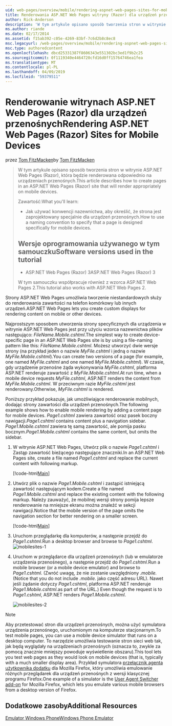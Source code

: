```yaml
---
uid: web-pages/overview/mobile/rendering-aspnet-web-pages-sites-for-mobile-devices
title: Renderowania ASP.NET Web Pages witryny (Razor) dla urządzeń przenośnych | Dokumentacja firmy Microsoft
author: Rick-Anderson
description: 'W tym artykule opisano sposób tworzenia stron w witrynie ASP.NET Web Pages (Razor), która będzie renderowana odpowiednio na urządzeniach przenośnych. Zawartość: Jak można...'
ms.author: riande
ms.date: 02/17/2014
ms.assetid: f15ab392-c05e-4269-83bf-7c6d2b8c8ec8
msc.legacyurl: /web-pages/overview/mobile/rendering-aspnet-web-pages-sites-for-mobile-devices
msc.type: authoredcontent
ms.openlocfilehash: dbcd25331387f8606343e551302bc3ed1f9b2c25
ms.sourcegitcommit: 0f1119340e4464720cfd16d0ff15764746ea1fea
ms.translationtype: MT
ms.contentlocale: pl-PL
ms.lasthandoff: 04/09/2019
ms.locfileid: "59379511"
---
```

# <a name="rendering-aspnet-web-pages-razor-sites-for-mobile-devices"></a><span data-ttu-id="500d8-104">Renderowanie witrynach ASP.NET Web Pages (Razor) dla urządzeń przenośnych</span><span class="sxs-lookup"><span data-stu-id="500d8-104">Rendering ASP.NET Web Pages (Razor) Sites for Mobile Devices</span></span>

<span data-ttu-id="500d8-105">przez [Tom FitzMacken](https://github.com/tfitzmac)</span><span class="sxs-lookup"><span data-stu-id="500d8-105">by [Tom FitzMacken](https://github.com/tfitzmac)</span></span>

> <span data-ttu-id="500d8-106">W tym artykule opisano sposób tworzenia stron w witrynie ASP.NET Web Pages (Razor), która będzie renderowana odpowiednio na urządzeniach przenośnych.</span><span class="sxs-lookup"><span data-stu-id="500d8-106">This article describes how to create pages in an ASP.NET Web Pages (Razor) site that will render appropriately on mobile devices.</span></span>
> 
> <span data-ttu-id="500d8-107">Zawartość:</span><span class="sxs-lookup"><span data-stu-id="500d8-107">What you'll learn:</span></span>
> 
> - <span data-ttu-id="500d8-108">Jak używać konwencji nazewnictwa, aby określić, że strona jest zaprojektowany specjalnie dla urządzeń przenośnych.</span><span class="sxs-lookup"><span data-stu-id="500d8-108">How to use a naming convention to specify that a page is designed specifically for mobile devices.</span></span>
>   
> 
> ## <a name="software-versions-used-in-the-tutorial"></a><span data-ttu-id="500d8-109">Wersje oprogramowania używanego w tym samouczku</span><span class="sxs-lookup"><span data-stu-id="500d8-109">Software versions used in the tutorial</span></span>
> 
> 
> - <span data-ttu-id="500d8-110">ASP.NET Web Pages (Razor) 3</span><span class="sxs-lookup"><span data-stu-id="500d8-110">ASP.NET Web Pages (Razor) 3</span></span>
>   
> 
> <span data-ttu-id="500d8-111">W tym samouczku współpracuje również z wzorca ASP.NET Web Pages 2.</span><span class="sxs-lookup"><span data-stu-id="500d8-111">This tutorial also works with ASP.NET Web Pages 2.</span></span>


<span data-ttu-id="500d8-112">Strony ASP.NET Web Pages umożliwia tworzenie niestandardowych służy do renderowania zawartości na telefon komórkowy lub innych urządzeń.</span><span class="sxs-lookup"><span data-stu-id="500d8-112">ASP.NET Web Pages lets you create custom displays for rendering content on mobile or other devices.</span></span>

<span data-ttu-id="500d8-113">Najprostszym sposobem utworzenia strony specyficznych dla urządzenia w witrynie ASP.NET Web Pages jest przy użyciu wzorca nazewnictwa plików następująco: *FileName.Mobile.cshtml*.</span><span class="sxs-lookup"><span data-stu-id="500d8-113">The simplest way to create device-specific page in an ASP.NET Web Pages site is by using a file-naming pattern like this: *FileName.Mobile.cshtml*.</span></span> <span data-ttu-id="500d8-114">Możesz utworzyć dwie wersje strony (na przykład jeden o nazwie *MyFile.cshtml* i jedną o nazwie *MyFile.Mobile.cshtml*).</span><span class="sxs-lookup"><span data-stu-id="500d8-114">You can create two versions of a page (for example, one named *MyFile.cshtml* and one named *MyFile.Mobile.cshtml*).</span></span> <span data-ttu-id="500d8-115">W czasie, gdy urządzenie przenośne żąda wykonywania *MyFile.cshtml*, platforma ASP.NET renderuje zawartość z *MyFile.Mobile.cshtml*.</span><span class="sxs-lookup"><span data-stu-id="500d8-115">At run time, when a mobile device requests *MyFile.cshtml*, ASP.NET renders the content from *MyFile.Mobile.cshtml*.</span></span> <span data-ttu-id="500d8-116">W przeciwnym razie *MyFile.cshtml* jest renderowany.</span><span class="sxs-lookup"><span data-stu-id="500d8-116">Otherwise, *MyFile.cshtml* is rendered.</span></span>

<span data-ttu-id="500d8-117">Poniższy przykład pokazuje, jak umożliwiające renderowanie mobilnych, dodając strony zawartości dla urządzeń przenośnych.</span><span class="sxs-lookup"><span data-stu-id="500d8-117">The following example shows how to enable mobile rendering by adding a content page for mobile devices.</span></span> <span data-ttu-id="500d8-118">*Page1.cshtml* zawiera zawartość oraz pasek boczny nawigacji.</span><span class="sxs-lookup"><span data-stu-id="500d8-118">*Page1.cshtml* contains content plus a navigation sidebar.</span></span> <span data-ttu-id="500d8-119">*Page1.Mobile.cshtml* zawiera tę samą zawartość, ale pomija pasku bocznym.</span><span class="sxs-lookup"><span data-stu-id="500d8-119">*Page1.Mobile.cshtml* contains the same content, but omits the sidebar.</span></span>

1. <span data-ttu-id="500d8-120">W witrynie ASP.NET Web Pages, Utwórz plik o nazwie *Page1.cshtml* i Zastąp zawartość bieżącego następujące znaczniki.</span><span class="sxs-lookup"><span data-stu-id="500d8-120">In an ASP.NET Web Pages site, create a file named *Page1.cshtml* and replace the current content with following markup.</span></span>

    [!code-html[Main](rendering-aspnet-web-pages-sites-for-mobile-devices/samples/sample1.html)]
2. <span data-ttu-id="500d8-121">Utwórz plik o nazwie *Page1.Mobile.cshtml* i zastąpić istniejącą zawartość następującym kodem.</span><span class="sxs-lookup"><span data-stu-id="500d8-121">Create a file named *Page1.Mobile.cshtml* and replace the existing content with the following markup.</span></span> <span data-ttu-id="500d8-122">Należy zauważyć, że mobilnej wersji strony pomija lepsze renderowanie na mniejsze ekranu można znaleźć w sekcji nawigacji.</span><span class="sxs-lookup"><span data-stu-id="500d8-122">Notice that the mobile version of the page omits the navigation section for better rendering on a smaller screen.</span></span>

    [!code-html[Main](rendering-aspnet-web-pages-sites-for-mobile-devices/samples/sample2.html)]
3. <span data-ttu-id="500d8-123">Uruchom przeglądarkę dla komputerów, a następnie przejdź do *Page1.cshtml*.</span><span class="sxs-lookup"><span data-stu-id="500d8-123">Run a desktop browser and browse to *Page1.cshtml*.</span></span> ![mobilesites-1](rendering-aspnet-web-pages-sites-for-mobile-devices/_static/image1.png)
4. <span data-ttu-id="500d8-125">Uruchom w przeglądarce dla urządzeń przenośnych (lub w emulatorze urządzenia przenośnego), a następnie przejdź do *Page1.cshtml*.</span><span class="sxs-lookup"><span data-stu-id="500d8-125">Run a mobile browser (or a mobile device emulator) and browse to *Page1.cshtml*.</span></span> <span data-ttu-id="500d8-126">(Zwróć uwagę, że nie zostanie uwzględniony *.mobile.*</span><span class="sxs-lookup"><span data-stu-id="500d8-126">(Notice that you do not include *.mobile.*</span></span> <span data-ttu-id="500d8-127">jako część adresu URL). Nawet jeśli żądanie dotyczy *Page1.cshtml*, platforma ASP.NET renderuje *Page1.Mobile.cshtml*.</span><span class="sxs-lookup"><span data-stu-id="500d8-127">as part of the URL.) Even though the request is to *Page1.cshtml*, ASP.NET renders *Page1.Mobile.cshtml*.</span></span>

    ![mobilesites-2](rendering-aspnet-web-pages-sites-for-mobile-devices/_static/image2.png)

> [!NOTE]
> <span data-ttu-id="500d8-129">Aby przetestować stron dla urządzeń przenośnych, można użyć symulatora urządzenia przenośnego, uruchomionym na komputerze stacjonarnym.</span><span class="sxs-lookup"><span data-stu-id="500d8-129">To test mobile pages, you can use a mobile device simulator that runs on a desktop computer.</span></span> <span data-ttu-id="500d8-130">To narzędzie umożliwia testowanie stron sieci web tak, jak będą wyglądały na urządzeniach przenośnych (oznacza to, zwykle za pomocą znacznie mniejszy powoduje wyświetlenie obszaru).</span><span class="sxs-lookup"><span data-stu-id="500d8-130">This tool lets you test web pages as they would look on mobile devices (that is, typically with a much smaller display area).</span></span> <span data-ttu-id="500d8-131">Przykład symulatora [przełącznik agenta użytkownika dodatku](http://addons.mozilla.org/firefox/addon/user-agent-switcher/) dla Mozilla Firefox, który umożliwia emulowanie różnych przeglądarek dla urządzeń przenośnych z wersji klasycznej programu Firefox.</span><span class="sxs-lookup"><span data-stu-id="500d8-131">One example of a simulator is the [User Agent Switcher add-on](http://addons.mozilla.org/firefox/addon/user-agent-switcher/) for Mozilla Firefox, which lets you emulate various mobile browsers from a desktop version of Firefox.</span></span>


<a id="Additional_Resources"></a>
## <a name="additional-resources"></a><span data-ttu-id="500d8-132">Dodatkowe zasoby</span><span class="sxs-lookup"><span data-stu-id="500d8-132">Additional Resources</span></span>


[<span data-ttu-id="500d8-133">Emulator Windows Phone</span><span class="sxs-lookup"><span data-stu-id="500d8-133">Windows Phone Emulator</span></span>](https://msdn.microsoft.com/library/ff402563(v=VS.92).aspx)
